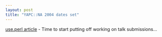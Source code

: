 ```yaml
---
layout: post
title: "YAPC::NA 2004 dates set"
---
```




<a href="http://use.perl.org/article.pl?sid=03/10/21/1625234&mode=nested&tid=25">use.perl article</a> - Time to start putting off working on talk submissions...


